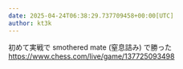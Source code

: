 ```yaml
---
date: 2025-04-24T06:38:29.737709458+00:00[UTC]
author: kt3k
---
```

初めて実戦で smothered mate (窒息詰み) で勝った https://www.chess.com/live/game/137725093498
